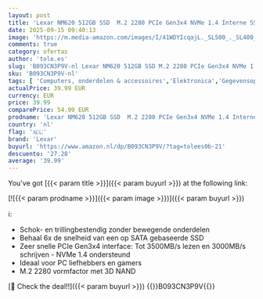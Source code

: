 ```yaml
---
layout: post
title: 'Lexar NM620 512GB SSD  M.2 2280 PCIe Gen3x4 NVMe 1.4 Interne SSD  Tot 3500MB/s Lezen  2400MB/s Schrijven  3D NAND Flash Interne Solid State-Schijf voor PC Liefhebbers en Gamers  LNM620X512G-RNNNG '
date: 2025-09-15 09:40:13
image: 'https://m.media-amazon.com/images/I/41WDYIcqajL._SL500_._SL400_.jpg'
comments: true
category: ofertas
author: 'tole.es'
slug: 'B093CN3P9V-nl Lexar NM620 512GB SSD M.2 2280 PCIe Gen3x4 NVMe 1.4...'
sku: 'B093CN3P9V-nl'
tags: [ 'Computers, onderdelen & accessoires','Elektronica','Gegevensopslag','Interne SSDs','Interne dataopslag','lexar','🇳🇱', ]
actualPrice: 39.99 EUR
currency: EUR
price: 39.99
comparePrice: 54.99 EUR
prodname: 'Lexar NM620 512GB SSD  M.2 2280 PCIe Gen3x4 NVMe 1.4 Interne SSD  Tot 3500MB/s Lezen  2400MB/s Schrijven  3D NAND Flash Interne Solid State-Schijf voor PC Liefhebbers en Gamers  LNM620X512G-RNNNG '
country: 'nl'
flag: '🇳🇱'
brand: 'Lexar'
buyurl: 'https://www.amazon.nl/dp/B093CN3P9V/?tag=tolees0b-21'
descuento: '27.28'
average: '39.99'
---
```


You've got [{{< param title >}}]({{< param buyurl >}}) at the following link:

[![{{< param prodname >}}]({{< param image >}})]({{< param buyurl >}})

ℹ️:

- Schok- en trillingbestendig zonder bewegende onderdelen
- Behaal 6x de snelheid van een op SATA gebaseerde SSD
- Zeer snelle PCIe Gen3x4 interface: Tot 3500MB/s lezen en 3000MB/s schrijven - NVMe 1.4 ondersteund
- Ideaal voor PC liefhebbers en gamers
- M.2 2280 vormfactor met 3D NAND

[🛒 Check the deal!!]({{< param buyurl >}})
{{<world>}}B093CN3P9V{{</world>}}
